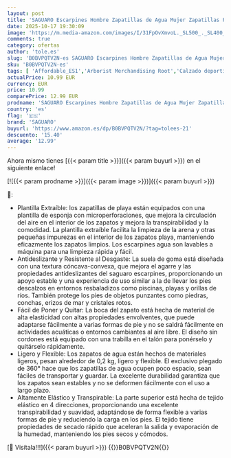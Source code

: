 ```yaml
---
layout: post
title: 'SAGUARO Escarpines Hombre Zapatillas de Agua Mujer Zapatillas Playa Secado Rápido Zapatos Agua Antideslizantes Calzado para Natacion Surf Acuaticas Piscina Negro Gr. 38/39 EU'
date: 2025-10-17 19:30:09
image: 'https://m.media-amazon.com/images/I/31FpOvXmvoL._SL500_._SL400_.jpg'
comments: true
category: ofertas
author: 'tole.es'
slug: 'B0BVPQTV2N-es SAGUARO Escarpines Hombre Zapatillas de Agua Mujer...'
sku: 'B0BVPQTV2N-es'
tags: [ 'Affordable_ES1','Arborist Merchandising Root','Calzado deportivo para hombre','Escarpines para hombre','Los más valorados por los clientes','Luzca bien a precios bajos','Moda','Moda Hombre','Self Service','Special Features Stores','Zapatillas deportivas y de moda para hombre','Zapatos para hombre','c8538d25-3af9-48d3-aeff-5f3ce5572a36_0','c8538d25-3af9-48d3-aeff-5f3ce5572a36_4401','c8538d25-3af9-48d3-aeff-5f3ce5572a36_5501','saguaro','zapatos','🇪🇸', ]
actualPrice: 10.99 EUR
currency: EUR
price: 10.99
comparePrice: 12.99 EUR
prodname: 'SAGUARO Escarpines Hombre Zapatillas de Agua Mujer Zapatillas Playa Secado Rápido Zapatos Agua Antideslizantes Calzado para Natacion Surf Acuaticas Piscina Negro Gr. 38/39 EU'
country: 'es'
flag: '🇪🇸'
brand: 'SAGUARO'
buyurl: 'https://www.amazon.es/dp/B0BVPQTV2N/?tag=tolees-21'
descuento: '15.40'
average: '12.99'
---
```


Ahora mismo tienes [{{< param title >}}]({{< param buyurl >}}) en el siguiente enlace!

[![{{< param prodname >}}]({{< param image >}})]({{< param buyurl >}})

🔎:

- Plantilla Extraíble: los zapatillas de playa están equipados con una plantilla de esponja con microperforaciones, que mejora la circulación del aire en el interior de los zapatos y mejora la transpirabilidad y la comodidad. La plantilla extraíble facilita la limpieza de la arena y otras pequeñas impurezas en el interior de los zapatos playa, manteniendo eficazmente los zapatos limpios. Los escarpines agua son lavables a máquina para una limpieza rápida y fácil.
- Antideslizante y Resistente al Desgaste: La suela de goma está diseñada con una textura cóncava-convexa, que mejora el agarre y las propiedades antideslizantes del saguaro escarpines, proporcionando un apoyo estable y una experiencia de uso similar a la de llevar los pies descalzos en entornos resbaladizos como piscinas, playas y orillas de ríos. También protege los pies de objetos punzantes como piedras, conchas, erizos de mar y cristales rotos.
- Fácil de Poner y Quitar: La boca del zapato está hecha de material de alta elasticidad con altas propiedades envolventes, que puede adaptarse fácilmente a varias formas de pie y no se saldrá fácilmente en actividades acuáticas o entornos cambiantes al aire libre. El diseño sin cordones está equipado con una trabilla en el talón para ponérselo y quitárselo rápidamente.
- Ligero y Flexible: Los zapatos de agua están hechos de materiales ligeros, pesan alrededor de 0,2 kg, ligero y flexible. El exclusivo plegado de 360° hace que los zapatillas de agua ocupen poco espacio, sean fáciles de transportar y guardar. La excelente durabilidad garantiza que los zapatos sean estables y no se deformen fácilmente con el uso a largo plazo.
- Altamente Elástico y Transpirable: La parte superior está hecha de tejido elástico en 4 direcciones, proporcionando una excelente transpirabilidad y suavidad, adaptándose de forma flexible a varias formas de pie y reduciendo la carga en los pies. El tejido tiene propiedades de secado rápido que aceleran la salida y evaporación de la humedad, manteniendo los pies secos y cómodos.

[🛒 Visítala!!!]({{< param buyurl >}})
{{<world>}}B0BVPQTV2N{{</world>}}
